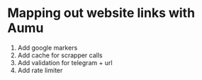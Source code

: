 # Mapping out website links with Aumu

1. Add google markers
2. Add cache for scrapper calls
3. Add validation for telegram + url
4. Add rate limiter